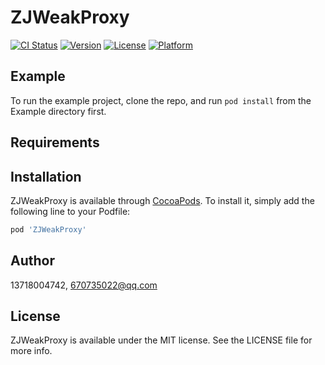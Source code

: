 # ZJWeakProxy

[![CI Status](https://img.shields.io/travis/13718004742/ZJWeakProxy.svg?style=flat)](https://travis-ci.org/13718004742/ZJWeakProxy)
[![Version](https://img.shields.io/cocoapods/v/ZJWeakProxy.svg?style=flat)](https://cocoapods.org/pods/ZJWeakProxy)
[![License](https://img.shields.io/cocoapods/l/ZJWeakProxy.svg?style=flat)](https://cocoapods.org/pods/ZJWeakProxy)
[![Platform](https://img.shields.io/cocoapods/p/ZJWeakProxy.svg?style=flat)](https://cocoapods.org/pods/ZJWeakProxy)

## Example

To run the example project, clone the repo, and run `pod install` from the Example directory first.

## Requirements

## Installation

ZJWeakProxy is available through [CocoaPods](https://cocoapods.org). To install
it, simply add the following line to your Podfile:

```ruby
pod 'ZJWeakProxy'
```

## Author

13718004742, 670735022@qq.com

## License

ZJWeakProxy is available under the MIT license. See the LICENSE file for more info.
